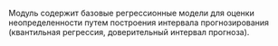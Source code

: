 Модуль содержит базовые регрессионные модели для оценки неопределенности путем построения интервала прогнозирования (квантильная регрессия, доверительный интервал прогноза).
